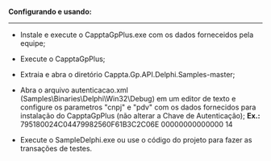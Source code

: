 **Configurando e usando:**

------------------------------------------------------------

- Instale e execute o CapptaGpPlus.exe com os dados forneceidos pela equipe;

- Execute o CapptaGpPlus;

- Extraia e abra o diretório Cappta.Gp.API.Delphi.Samples-master;

- Abra o arquivo autenticacao.xml (Samples\Binaries\Delphi\Win32\Debug) em um editor de texto e configure os parametros "cnpj" e "pdv" com os dados fornecidos para instalação do CapptaGpPlus (não alterar a Chave de Autenticação); 
**Ex.:**
 <chaveAutenticacao>795180024C04479982560F61B3C2C06E</chaveAutenticacao>
 <cnpj>00000000000000</cnpj>
 <pdv>14</pdv>

- Execute o SampleDelphi.exe ou use o código do projeto para fazer as transações de testes.
